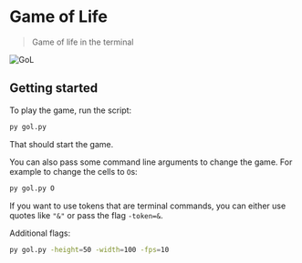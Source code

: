 # Game of Life

> Game of life in the terminal

![GoL](https://user-images.githubusercontent.com/78166995/157757765-e4fc8eea-511f-4f47-a7fa-e2348f597c29.PNG)

## Getting started

To play the game, run the script:

```bash
py gol.py
```

That should start the game.

You can also pass some command line arguments to change the game. For example to change the cells to `O`s:

```bash
py gol.py O
```

If you want to use tokens that are terminal commands, you can either use quotes like `"&"` or pass the flag `-token=&`.

Additional flags:

```bash
py gol.py -height=50 -width=100 -fps=10
```
